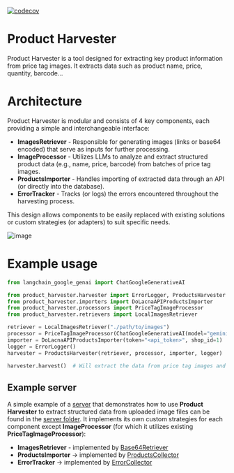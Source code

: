 [![codecov](https://codecov.io/gh/semjacko/product-harvester/graph/badge.svg?token=2891N9XPTH)](https://codecov.io/gh/semjacko/product-harvester)

# Product Harvester
Product Harvester is a tool designed for extracting key product information from price tag images.
It extracts data such as product name, price, quantity, barcode...

# Architecture
Product Harvester is modular and consists of 4 key components, each providing a simple and interchangeable interface:
  - **ImagesRetriever** - Responsible for generating images (links or base64 encoded) that serve as inputs 
  for further processing.
  - **ImageProcessor** - Utilizes LLMs to analyze and extract structured product data (e.g., name, price, barcode) 
  from batches of price tag images.
  - **ProductsImporter** - Handles importing of extracted data through an API (or directly into the database).
  - **ErrorTracker** - Tracks (or logs) the errors encountered throughout the harvesting process.

This design allows components to be easily replaced with existing solutions or custom strategies (or adapters) 
to suit specific needs.

![image](https://github.com/user-attachments/assets/8310e461-30a0-4d39-bfe4-8887ea4e7da9)

# Example usage

```python
from langchain_google_genai import ChatGoogleGenerativeAI

from product_harvester.harvester import ErrorLogger, ProductsHarvester
from product_harvester.importers import DoLacnaAPIProductsImporter
from product_harvester.processors import PriceTagImageProcessor
from product_harvester.retrievers import LocalImagesRetriever

retriever = LocalImagesRetriever("./path/to/images")
processor = PriceTagImageProcessor(ChatGoogleGenerativeAI(model="gemini-1.5-flash", google_api_key="<api_key>"))
importer = DoLacnaAPIProductsImporter(token="<api_token>", shop_id=1)
logger = ErrorLogger()
harvester = ProductsHarvester(retriever, processor, importer, logger)

harvester.harvest()  # Will extract the data from price tag images and import them via specific API.
```

## Example server
A simple example of a [server](server/server.py) that demonstrates how to use **Product Harvester** to extract
structured data from uploaded image files can be found in the [server folder](server).
It implements its own custom strategies for each component except **ImageProcessor** (for which it utilizes existing
**PriceTagImageProcessor**):
  - **ImagesRetriever** - implemented by [Base64Retriever](server/retriever.py)
  - **ProductsImporter** -> implemented by [ProductsCollector](server/products_collector.py)
  - **ErrorTracker** -> implemented by [ErrorCollector](server/error_collector.py)

